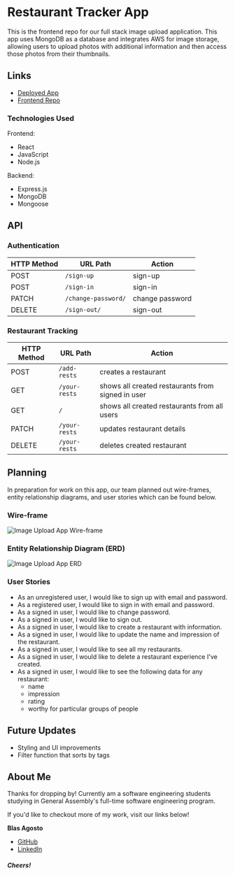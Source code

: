 # Restaurant Tracker App

This is the frontend repo for our full stack image upload application. This app uses MongoDB as a database and integrates AWS for image storage, allowing users to upload photos with additional information and then access those photos from their thumbnails.

## Links 
- [Deployed App](https://glacial-atoll-96940.herokuapp.com/)
- [Frontend Repo](https://github.com/BlasAgosto/restaurant-tracker-client)

### Technologies Used

Frontend:
- React
- JavaScript
- Node.js

Backend:
- Express.js
- MongoDB
- Mongoose

## API

### Authentication

| HTTP Method | URL Path      | Action |
|--------|--------------------|-------------|
| POST   | `/sign-up`          | sign-up    |
| POST   | `/sign-in`          | sign-in    |
| PATCH  | `/change-password/` | change password  |
| DELETE | `/sign-out/`        | sign-out   |

### Restaurant Tracking

| HTTP Method   | URL Path        | Action |
|--------|------------------------|-------------------|
| POST   | `/add-rests`             | creates a restaurant |
| GET   | `/your-rests`             | shows all created restaurants from signed in user   |
| GET   | `/`             | shows all created restaurants from all users    |
| PATCH  | `/your-rests` | updates restaurant details  |
| DELETE | `/your-rests`        | deletes created restaurant   |

## Planning

In preparation for work on this app, our team planned out wire-frames, entity relationship diagrams, and user stories which can be found below.

### Wire-frame
![Image Upload App Wire-frame](https://i.imgur.com/yaCjVyY.png "Image Upload App Wire-frame")

### Entity Relationship Diagram (ERD)
![Image Upload App ERD](https://i.imgur.com/vlAC77B.png "Image Upload App ERD")

### User Stories
- As an unregistered user, I would like to sign up with email and password.
- As a registered user, I would like to sign in with email and password.
- As a signed in user, I would like to change password.
- As a signed in user, I would like to sign out.
- As a signed in user, I would like to create a restaurant with information.
- As a signed in user, I would like to update the name and impression of the restaurant.
- As a signed in user, I would like to see all my restaurants.
- As a signed in user, I would like to delete a restaurant experience I've created.
- As a signed in user, I would like to see the following data for any restaurant: 
  - name
  - impression
  - rating
  - worthy for particular groups of people

## Future Updates

- Styling and UI improvements
- Filter function that sorts by tags


## About Me

Thanks for dropping by! Currently am a software engineering students studying in General Assembly's full-time software engineering program. 

If you'd like to checkout more of my work, visit our links below!

**Blas Agosto**
- [GitHub](https://github.com/BlasAgosto)
- [LinkedIn](https://www.linkedin.com/in/blasagosto/)


#### *Cheers!*